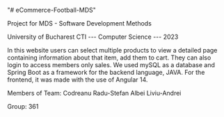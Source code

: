 "# eCommerce-Football-MDS" 

Project for MDS - Software Development Methods

University of Bucharest
CTI --- Computer Science --- 2023

In this website users can select multiple products to view a detailed page containing information about that item, add them to cart. They can also login to access members only sales. We used mySQL as a database and Spring Boot as a framework for the backend language, JAVA. For the frontend, it was made with the use of Angular 14.

Members of Team:
Codreanu Radu-Stefan
Albei Liviu-Andrei

Group: 361
